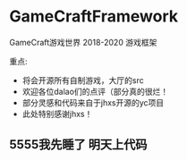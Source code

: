 # GameCraftFramework
GameCraft游戏世界 2018-2020 游戏框架

重点:
- 将会开源所有自制游戏，大厅的src
- 欢迎各位dalao们的点评（部分真的很烂！
- 部分灵感和代码来自于jhxs开源的yc项目
- 此处特别感谢jhxs！


## 5555我先睡了 明天上代码
